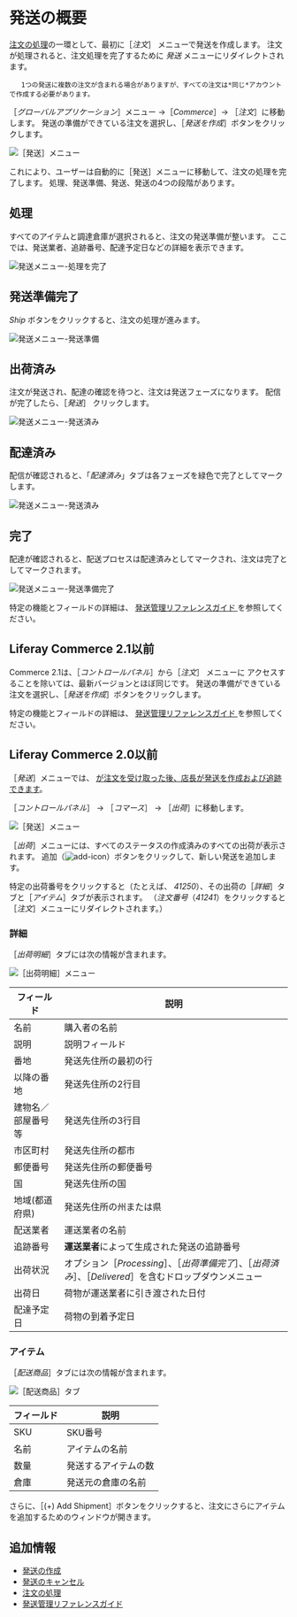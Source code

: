 # 発送の概要

[注文の処理](../orders/processing-an-order.md)の一環として、最初に［_注文_］ メニューで発送を作成します。 注文が処理されると、注文処理を完了するために _発送_ メニューにリダイレクトされます。

```note::
   1つの発送に複数の注文が含まれる場合がありますが、すべての注文は*同じ*アカウントで作成する必要があります。
```

［_グローバルアプリケーション_］メニュー →［_Commerce_］→ ［_注文_］に移動します。 発送の準備ができている注文を選択し、［_発送を作成_］ボタンをクリックします。

![［発送］メニュー](./introduction-to-shipments/images/04.png)

これにより、ユーザーは自動的に［発送］メニューに移動して、注文の処理を完了します。 処理、発送準備、発送、発送の4つの段階があります。

## 処理

すべてのアイテムと調達倉庫が選択されると、注文の発送準備が整います。 ここでは、発送業者、追跡番号、配達予定日などの詳細を表示できます。

![発送メニュー-処理を完了](./introduction-to-shipments/images/05.png)

## 発送準備完了

_Ship_ ボタンをクリックすると、注文の処理が進みます。

![発送メニュー-発送準備](./introduction-to-shipments/images/06.png)

## 出荷済み

注文が発送され、配達の確認を待つと、注文は発送フェーズになります。 配信が完了したら、［_発送_］ クリックします。

![発送メニュー-発送済み](./introduction-to-shipments/images/08.png)

## 配達済み

配信が確認されると、「_配達済み_」タブは各フェーズを緑色で完了としてマークします。

![発送メニュー-発送済み](./introduction-to-shipments/images/09.png)

## 完了

配達が確認されると、配送プロセスは配達済みとしてマークされ、注文は完了としてマークされます。

![発送メニュー-発送準備完了](./introduction-to-shipments/images/07.png)

特定の機能とフィールドの詳細は、 [発送管理リファレンスガイド ](./shipments-management-reference-guide.md) を参照してください。

## Liferay Commerce 2.1以前

Commerce 2.1は、［_コントロールパネル_］から［_注文_］ メニューに アクセスすることを除いては、最新バージョンとほぼ同じです。 発送の準備ができている注文を選択し、［_発送を作成_］ボタンをクリックします。

特定の機能とフィールドの詳細は、 [発送管理リファレンスガイド ](./shipments-management-reference-guide.md) を参照してください。

## Liferay Commerce 2.0以前

［_発送_］メニューでは、 [が注文を受け取った後、店長が発送を作成および追跡できます](../orders/processing-an-order.md#commerce-2-0-and-below)。

［_コントロールパネル_］ → ［_コマース_］ → ［_出荷_］に移動します。

![［発送］メニュー](./introduction-to-shipments/images/01.png)

［_出荷_］メニューには、すべてのステータスの作成済みのすべての出荷が表示されます。 追加（![add-icon](../../images/icon-add.png)）ボタンをクリックして、新しい発送を追加します。

特定の出荷番号をクリックすると（たとえば、 _41250_）、その出荷の［_詳細_］タブと［_アイテム_］タブが表示されます。 （_注文番号_（_41241_）をクリックすると［_注文_］メニューにリダイレクトされます。）

### 詳細

［_出荷明細_］タブには次の情報が含まれます。

![［出荷明細］メニュー](./introduction-to-shipments/images/02.png)

| フィールド     | 説明                                                                  |
| --------- | ------------------------------------------------------------------- |
| 名前        | 購入者の名前                                                              |
| 説明        | 説明フィールド                                                             |
| 番地        | 発送先住所の最初の行                                                          |
| 以降の番地     | 発送先住所の2行目                                                           |
| 建物名／部屋番号等 | 発送先住所の3行目                                                           |
| 市区町村      | 発送先住所の都市                                                            |
| 郵便番号      | 発送先住所の郵便番号                                                          |
| 国         | 発送先住所の国                                                             |
| 地域(都道府県)  | 発送先住所の州または県                                                         |
| 配送業者      | 運送業者の名前                                                             |
| 追跡番号      | **運送業者**によって生成された発送の追跡番号                                            |
| 出荷状況      | オプション［_Processing_］、［_出荷準備完了_］、［_出荷済み_］、［_Delivered_］を含むドロップダウンメニュー |
| 出荷日       | 荷物が運送業者に引き渡された日付                                                    |
| 配達予定日     | 荷物の到着予定日                                                            |

### アイテム

［_配送商品_］タブには次の情報が含まれます。

![［配送商品］タブ](./introduction-to-shipments/images/03.png)

| フィールド | 説明         |
| ----- | ---------- |
| SKU   | SKU番号      |
| 名前    | アイテムの名前    |
| 数量    | 発送するアイテムの数 |
| 倉庫    | 発送元の倉庫の名前  |

さらに、［(+) Add Shipment］ボタンをクリックすると、注文にさらにアイテムを追加するためのウィンドウが開きます。

## 追加情報

* [発送の作成](./creating-a-shipment.md)
* [発送のキャンセル](./cancelling-a-shipment.md)
* [注文の処理](../orders/processing-an-order.md)
* [発送管理リファレンスガイド](./shipments-management-reference-guide.md)

